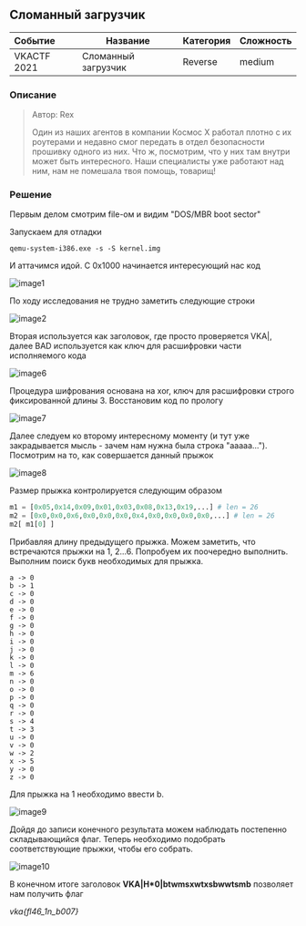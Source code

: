 ## Сломанный загрузчик

| Событие | Название | Категория | Сложность |
| :------ | ---- | ---- | ---- |
| VKACTF 2021 | Сломанный загрузчик | Reverse | medium |

### Описание

> Автор: Rex
>
>Один из наших агентов в компании Космос Х работал плотно с их роутерами и недавно смог передать в отдел безопасности прошивку одного из них. Что ж, посмотрим, что у них там внутри может быть интересного. Наши специалисты уже работают над ним, нам не помешала твоя помощь, товарищ!

### Решение

Первым делом смотрим file-ом и видим "DOS/MBR boot sector"

Запускаем для отладки 
```
qemu-system-i386.exe -s -S kernel.img
```
И аттачимся идой. С 0x1000 начинается интересующий нас код

![image1](images/image1.PNG)

По ходу исследования не трудно заметить следующие строки

![image2](images/image2.PNG)

Вторая используется как заголовок, где просто проверяется VKA|, далее BAD используется как ключ для расшифровки части исполняемого кода

![image6](images/image6.png)

Процедура шифрования основана на xor, ключ для расшифровки строго фиксированной длины 3. Восстановим код по прологу

![image7](images/image7.png)

Далее следуем ко второму интересному моменту (и тут уже закрадывается мысль - зачем нам нужна была строка "aaaaa..."). Посмотрим на то, как совершается данный прыжок

![image8](images/image8.PNG)

Размер прыжка контролируется следующим образом


```python
m1 = [0x05,0x14,0x09,0x01,0x03,0x08,0x13,0x19,...] # len = 26
m2 = [0x0,0x0,0x6,0x0,0x0,0x0,0x4,0x0,0x0,0x0,0x0,...] # len = 26
m2[ m1[0] ]
```

Прибавляя длину предыдущего прыжка. Можем заметить, что встречаются прыжки на 1, 2...6. Попробуем их поочередно выполнить. Выполним поиск букв необходимых для прыжка. 
```
a -> 0
b -> 1
c -> 0
d -> 0
e -> 0
f -> 0
g -> 0
h -> 0
i -> 0
j -> 0
k -> 0
l -> 0
m -> 6
n -> 0
o -> 0
p -> 0
q -> 0
r -> 0
s -> 4
t -> 3
u -> 0
v -> 0
w -> 2
x -> 5
y -> 0
z -> 0
```


Для прыжка на 1 необходимо ввести b.

![image9](images/image9.png)

Дойдя до записи конечного результата можем наблюдать постепенно складывающийся флаг. Теперь необходимо подобрать соответствующие прыжки, чтобы его собрать.

![image10](images/image10.png)

В конечном итоге заголовок **VKA|H\*0|btwmsxwtxsbwwtsmb** позволяет нам получить флаг

*vka{fl46_1n_b007}*
